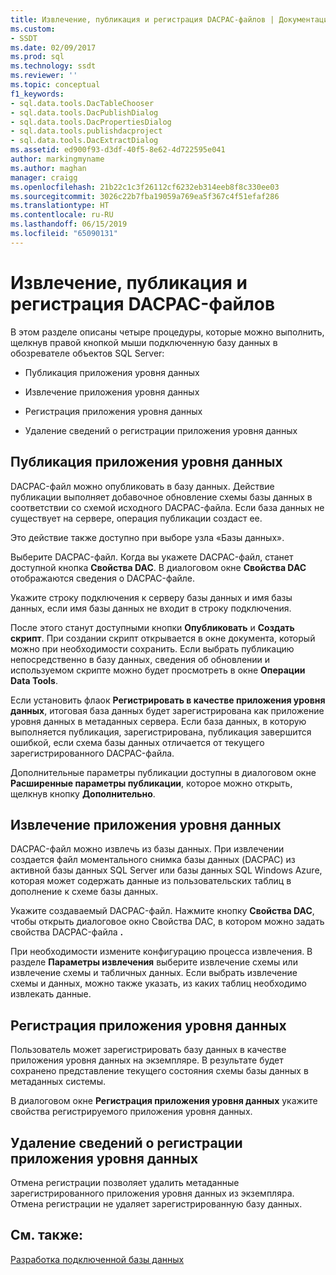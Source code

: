 ```yaml
---
title: Извлечение, публикация и регистрация DACPAC-файлов | Документация Майкрософт
ms.custom:
- SSDT
ms.date: 02/09/2017
ms.prod: sql
ms.technology: ssdt
ms.reviewer: ''
ms.topic: conceptual
f1_keywords:
- sql.data.tools.DacTableChooser
- sql.data.tools.DacPublishDialog
- sql.data.tools.DacPropertiesDialog
- sql.data.tools.publishdacproject
- sql.data.tools.DacExtractDialog
ms.assetid: ed900f93-d3df-40f5-8e62-4d722595e041
author: markingmyname
ms.author: maghan
manager: craigg
ms.openlocfilehash: 21b22c1c3f26112cf6232eb314eeb8f8c330ee03
ms.sourcegitcommit: 3026c22b7fba19059a769ea5f367c4f51efaf286
ms.translationtype: HT
ms.contentlocale: ru-RU
ms.lasthandoff: 06/15/2019
ms.locfileid: "65090131"
---
```

# <a name="extract-publish-and-register-dacpac-files"></a>Извлечение, публикация и регистрация DACPAC-файлов
В этом разделе описаны четыре процедуры, которые можно выполнить, щелкнув правой кнопкой мыши подключенную базу данных в обозревателе объектов SQL Server:  
  
-   Публикация приложения уровня данных  
  
-   Извлечение приложения уровня данных  
  
-   Регистрация приложения уровня данных  
  
-   Удаление сведений о регистрации приложения уровня данных  
  
## <a name="publish-data-tier-application"></a>Публикация приложения уровня данных  
DACPAC-файл можно опубликовать в базу данных. Действие публикации выполняет добавочное обновление схемы базы данных в соответствии со схемой исходного DACPAC-файла. Если база данных не существует на сервере, операция публикации создаст ее.  
  
Это действие также доступно при выборе узла «Базы данных».  
  
Выберите DACPAC-файл. Когда вы укажете DACPAC-файл, станет доступной кнопка **Свойства DAC**. В диалоговом окне **Свойства DAC** отображаются сведения о DACPAC-файле.  
  
Укажите строку подключения к серверу базы данных и имя базы данных, если имя базы данных не входит в строку подключения.  
  
После этого станут доступными кнопки **Опубликовать** и **Создать скрипт**. При создании скрипт открывается в окне документа, который можно при необходимости сохранить. Если выбрать публикацию непосредственно в базу данных, сведения об обновлении и используемом скрипте можно будет просмотреть в окне **Операции Data Tools**.  
  
Если установить флаок **Регистрировать в качестве приложения уровня данных**, итоговая база данных будет зарегистрирована как приложение уровня данных в метаданных сервера. Если база данных, в которую выполняется публикация, зарегистрирована, публикация завершится ошибкой, если схема базы данных отличается от текущего зарегистрированного DACPAC-файла.  
  
Дополнительные параметры публикации доступны в диалоговом окне **Расширенные параметры публикации**, которое можно открыть, щелкнув кнопку **Дополнительно**.  
  
## <a name="extract-data-tier-application"></a>Извлечение приложения уровня данных  
DACPAC-файл можно извлечь из базы данных. При извлечении создается файл моментального снимка базы данных (DACPAC) из активной базы данных SQL Server или базы данных SQL Windows Azure, которая может содержать данные из пользовательских таблиц в дополнение к схеме базы данных.  
  
Укажите создаваемый DACPAC-файл. Нажмите кнопку **Свойства DAC**, чтобы открыть диалоговое окно Свойства DAC, в котором можно задать свойства DACPAC-файла **.**  
  
При необходимости измените конфигурацию процесса извлечения. В разделе **Параметры извлечения** выберите извлечение схемы или извлечение схемы и табличных данных. Если выбрать извлечение схемы и данных, можно также указать, из каких таблиц необходимо извлекать данные.  
  
## <a name="register-data-tier-application"></a>Регистрация приложения уровня данных  
Пользователь может зарегистрировать базу данных в качестве приложения уровня данных на экземпляре. В результате будет сохранено представление текущего состояния схемы базы данных в метаданных системы.  
  
В диалоговом окне **Регистрация приложения уровня данных** укажите свойства регистрируемого приложения уровня данных.  
  
## <a name="unregister-data-tier-application"></a>Удаление сведений о регистрации приложения уровня данных  
Отмена регистрации позволяет удалить метаданные зарегистрированного приложения уровня данных из экземпляра. Отмена регистрации не удаляет зарегистрированную базу данных.  
  
## <a name="see-also"></a>См. также:  
[Разработка подключенной базы данных](../ssdt/connected-database-development.md)  
  
